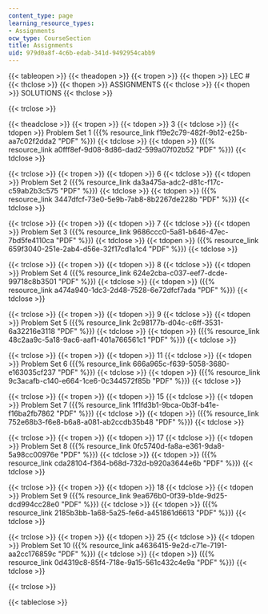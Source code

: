 ```yaml
---
content_type: page
learning_resource_types:
- Assignments
ocw_type: CourseSection
title: Assignments
uid: 979d0a8f-4c6b-edab-341d-9492954cabb9
---
```


{{< tableopen >}}
{{< theadopen >}}
{{< tropen >}}
{{< thopen >}}
LEC #
{{< thclose >}}
{{< thopen >}}
ASSIGNMENTS
{{< thclose >}}
{{< thopen >}}
SOLUTIONS
{{< thclose >}}

{{< trclose >}}

{{< theadclose >}}
{{< tropen >}}
{{< tdopen >}}
3
{{< tdclose >}}
{{< tdopen >}}
Problem Set 1 ({{% resource_link f19e2c79-482f-9b12-e25b-aa7c02f2dda2 "PDF" %}})
{{< tdclose >}}
{{< tdopen >}}
({{% resource_link a0fff8ef-9d08-8d86-dad2-599a07f02b52 "PDF" %}})
{{< tdclose >}}

{{< trclose >}}
{{< tropen >}}
{{< tdopen >}}
6
{{< tdclose >}}
{{< tdopen >}}
Problem Set 2 ({{% resource_link da3a475a-adc2-d81c-f17c-c59ab2b3c575 "PDF" %}})
{{< tdclose >}}
{{< tdopen >}}
({{% resource_link 3447dfcf-73e0-5e9b-7ab8-8b2267de228b "PDF" %}})
{{< tdclose >}}

{{< trclose >}}
{{< tropen >}}
{{< tdopen >}}
7
{{< tdclose >}}
{{< tdopen >}}
Problem Set 3 ({{% resource_link 9686ccc0-5a81-b646-47ec-7bd5fe4110ca "PDF" %}})
{{< tdclose >}}
{{< tdopen >}}
({{% resource_link 659f3040-251e-2ab4-d56e-32f17cd1a1c4 "PDF" %}})
{{< tdclose >}}

{{< trclose >}}
{{< tropen >}}
{{< tdopen >}}
8
{{< tdclose >}}
{{< tdopen >}}
Problem Set 4 ({{% resource_link 624e2cba-c037-eef7-dcde-99718c8b3501 "PDF" %}})
{{< tdclose >}}
{{< tdopen >}}
({{% resource_link a474a940-1dc3-2d48-7528-6e72dfcf7ada "PDF" %}})
{{< tdclose >}}

{{< trclose >}}
{{< tropen >}}
{{< tdopen >}}
9
{{< tdclose >}}
{{< tdopen >}}
Problem Set 5 ({{% resource_link 2c98177b-d04c-c6ff-3531-6a32216e3118 "PDF" %}})
{{< tdclose >}}
{{< tdopen >}}
({{% resource_link 48c2aa9c-5a18-9ac6-aaf1-401a766561c1 "PDF" %}})
{{< tdclose >}}

{{< trclose >}}
{{< tropen >}}
{{< tdopen >}}
11
{{< tdclose >}}
{{< tdopen >}}
Problem Set 6 ({{% resource_link 666a965c-f639-5058-3680-e163035cf237 "PDF" %}})
{{< tdclose >}}
{{< tdopen >}}
({{% resource_link 9c3acafb-c140-e664-1ce6-0c344572f85b "PDF" %}})
{{< tdclose >}}

{{< trclose >}}
{{< tropen >}}
{{< tdopen >}}
15
{{< tdclose >}}
{{< tdopen >}}
Problem Set 7 ({{% resource_link 1f1fd3b1-9bca-0b3f-b41e-f16ba2fb7862 "PDF" %}})
{{< tdclose >}}
{{< tdopen >}}
({{% resource_link 752e68b3-f6e8-b6a8-a081-ab2ccdb35b48 "PDF" %}})
{{< tdclose >}}

{{< trclose >}}
{{< tropen >}}
{{< tdopen >}}
17
{{< tdclose >}}
{{< tdopen >}}
Problem Set 8 ({{% resource_link 0fc5740d-fa8a-e361-9da8-5a98cc00976e "PDF" %}})
{{< tdclose >}}
{{< tdopen >}}
({{% resource_link cda28104-f364-b68d-732d-b920a3644e6b "PDF" %}})
{{< tdclose >}}

{{< trclose >}}
{{< tropen >}}
{{< tdopen >}}
18
{{< tdclose >}}
{{< tdopen >}}
Problem Set 9 ({{% resource_link 9ea676b0-0f39-b1de-9d25-dcd994cc28e0 "PDF" %}})
{{< tdclose >}}
{{< tdopen >}}
({{% resource_link 2185b3bb-1a68-5a25-fe6d-a451861d6613 "PDF" %}})
{{< tdclose >}}

{{< trclose >}}
{{< tropen >}}
{{< tdopen >}}
25
{{< tdclose >}}
{{< tdopen >}}
Problem Set 10 ({{% resource_link a4636415-9e2d-c71e-7191-aa2cc176859c "PDF" %}})
{{< tdclose >}}
{{< tdopen >}}
({{% resource_link 0d4319c8-85f4-718e-9a15-561c432c4e9a "PDF" %}})
{{< tdclose >}}

{{< trclose >}}

{{< tableclose >}}